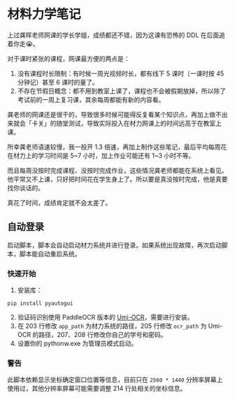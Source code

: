 # 材料力学笔记

上过龚晖老师网课的学长学姐，成绩都还不错，因为这课有恐怖的 DDL 在后面追着你走😭。

对于课时紧张的课程，网课最方便的两点是：
1. 没有课程时长限制：有时候一周光视频时长，都有线下 5 课时（一课时按 45 分钟记）甚至 6 课时的量了。
2. 不存在节假日概念：都不用到教室上课了，课程也不会被假期放掉，所以除了考试前的一周上复习课，其余每周都能有新的内容看。

龚老师的网课还是很干的，导致很多时候可能得反复看某个知识点，再加上做不出来就会「卡关」的随堂测试，导致实际投入在材力网课上的时间远高于在教室上课。

所幸龚老师语速较慢，我一般开 1.3 倍速，再加上制作这些笔记，最后平均每周花在材力上的学习时间是 5\~7 小时，加上作业可能还有 1\~3 小时不等。

而且每周没按时完成课程、没按时完成作业，这些情况龚老师都能在系统上看见。他平常又不上课，只好把时间花在学生身上了。所以要是真没按时完成，他是真要找你谈话的。

真花了时间，成绩肯定就不会太差了。

## 自动登录

启动脚本，脚本会自动启动材力系统并进行登录。如果系统出现故障，再次启动脚本，脚本能自动重启系统。

### 快速开始

1. 安装库：
```
pip install pyautogui
```
2. 验证码识别使用 PaddleOCR 版本的 [Umi-OCR](https://github.com/hiroi-sora/Umi-OCR/releases/)，需要进行安装。
3. 在 203 行修改 `app_path` 为材力系统的路径，205 行修改 `ocr_path` 为 Umi-OCR 的路径，207、208 行修改你自己的学号和密码。
4. 设置你的 pythonw.exe 为管理员模式启动。

### 警告

此脚本依赖显示坐标确定窗口位置等信息，目前只在 `2560 * 1440` 分辨率屏幕上使用过，其他分辨率屏幕可能需要调整 214 行处相关的坐标信息。
